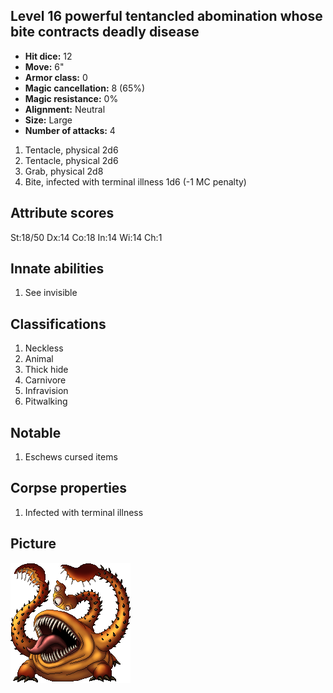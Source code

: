 ## Level 16 powerful tentancled abomination whose bite contracts deadly disease
- **Hit dice:** 12
- **Move:** 6"
- **Armor class:** 0
- **Magic cancellation:** 8 (65%)
- **Magic resistance:** 0%
- **Alignment:** Neutral
- **Size:** Large
- **Number of attacks:** 4
1. Tentacle, physical 2d6
2. Tentacle, physical 2d6
3. Grab, physical 2d8
4. Bite, infected with terminal illness 1d6 (-1 MC penalty)
## Attribute scores
St:18/50 Dx:14 Co:18 In:14 Wi:14 Ch:1
## Innate abilities
1. See invisible
## Classifications
1. Neckless
2. Animal
3. Thick hide
4. Carnivore
5. Infravision
6. Pitwalking
## Notable
1. Eschews cursed items
## Corpse properties
1. Infected with terminal illness
## Picture
![Neo-otyugh](https://github.com/hyvanmielenpelit/GnollHackTileSet/blob/main/Monsters/neo-otyugh/neo-otyugh.png)
